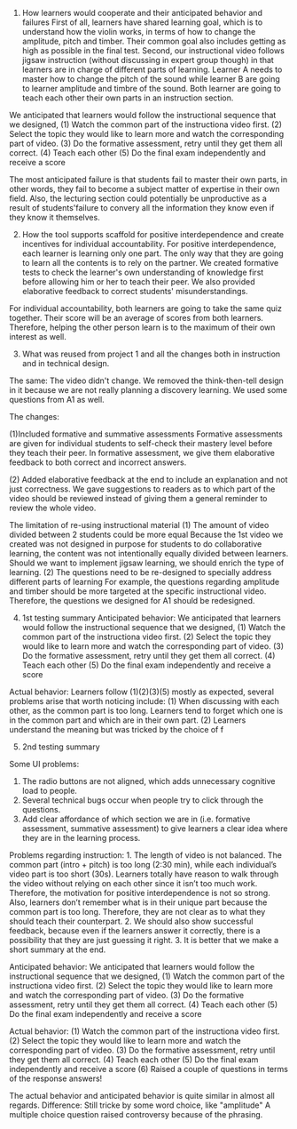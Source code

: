 1. How learners would cooperate and their anticipated behavior and failures
First of all, learners have shared learning goal, which is to understand how the violin works, in terms of how to change the amplitude, pitch and timber. Their common goal also includes getting as high as possible in the final test. 
Second, our instructional video follows jigsaw instruction (without discussing in expert group though) in that learners are in charge of different parts of learning. Learner A needs to master how to change the pitch of the sound while learner B are going to learner amplitude and timbre of the sound. Both learner are going to teach each other their own parts in an instruction section.

We anticipated that learners would follow the instructional sequence that we designed, 
(1) Watch the common part of the instructiona video first.
(2) Select the topic they would like to learn more and watch the corresponding part of video.
(3) Do the formative assessment, retry until they get them all correct.
(4) Teach each other 
(5) Do the final exam independently and receive a score

The most anticipated failure is that students fail to master their own parts, in other words, they fail to become a subject matter of expertise in their own field. Also, the lecturing section could potentially be unproductive as a result of students'failure to convery all the information they know even if they know it themselves. 

2. How the tool supports scaffold for positive interdependence and create incentives for individual accountability.
For positive interdependence, each learner is learning only one part. The only way that they are going to learn all the contents is to rely on the partner. We created formative tests to check the learner's own understanding of knowledge first before allowing him or her to teach their peer. We also provided elaborative feedback to correct students' misunderstandings.

For individual accountability, both learners are going to take the same quiz together. Their score will be an average of scores from both learners. Therefore, helping the other person learn is to the maximum of their own interest as well. 


3. What was reused from project 1 and all the changes both in instruction and in technical design. 

The same:
The video didn't change. We removed the think-then-tell design in it because we are not really planning a discovery learning. We used some questions from A1 as well. 

The changes:

(1)Included formative and summative assessments
Formative assessments are given for individual students to self-check their mastery level before they teach their peer. In formative assessment, we give them elaborative feedback to both correct and incorrect answers.

(2) Added elaborative feedback at the end to include an explanation and not just correctness. We gave suggestions to readers as to which part of the video should be reviewed instead of giving them a general reminder to review the whole video. 

The limitation of re-using instructional material 
(1) The amount of video divided between 2 students could be more equal
Because the 1st video we created was not designed in purpose for students to do collaborative learning, the content was not intentionally equally divided between learners. Should we want to implement jigsaw learning, we should enrich the type of learning. 
(2) The questions need to be re-designed to specially address different parts of learning
For example, the questions regarding amplitude and timber should be more targeted at the specific instructional video. Therefore, the questions we designed for A1 should be redesigned. 


4. 1st testing summary 
Anticipated behavior: 
We anticipated that learners would follow the instructional sequence that we designed, 
(1) Watch the common part of the instructiona video first.
(2) Select the topic they would like to learn more and watch the corresponding part of video.
(3) Do the formative assessment, retry until they get them all correct.
(4) Teach each other 
(5) Do the final exam independently and receive a score

Actual behavior:
Learners follow (1)(2)(3)(5) mostly as expected, several problems arise that worth noticing include:
(1) When discussing with each other, as the common part is too long. Learners tend to forget which one is in the common part and which are in their own part.
(2) Learners understand the meaning but was tricked by the choice of f


5. 2nd testing summary



Some UI problems: 
1. The radio buttons are not aligned, which adds unnecessary cognitive load to people. 
2. Several technical bugs occur when people try to click through the questions.
3. Add clear affordance of which section we are in (i.e. formative assessment, summative assessment) to give learners a clear idea where they are in the learning process.

Problems regarding instruction:
    1. The length of video is not balanced. The common part (intro + pitch) is too long (2:30 min), while each individual’s video part is too short (30s). Learners totally have reason to walk through the video without relying on each other since it isn’t too much work. Therefore, the motivation for positive interdependence is not so strong. Also, learners don’t remember what is in their unique part because the common part is too long. Therefore, they are not clear as to what they should teach their counterpart. 
    2. We should also show successful feedback, because even if the learners answer it correctly, there is a possibility that they are just guessing it right. 
    3. It is better that we make a short summary at the end. 

Anticipated behavior:
We anticipated that learners would follow the instructional sequence that we designed, 
(1) Watch the common part of the instructiona video first.
(2) Select the topic they would like to learn more and watch the corresponding part of video.
(3) Do the formative assessment, retry until they get them all correct.
(4) Teach each other 
(5) Do the final exam independently and receive a score

Actual behavior:
(1) Watch the common part of the instructiona video first.
(2) Select the topic they would like to learn more and watch the corresponding part of video.
(3) Do the formative assessment, retry until they get them all correct.
(4) Teach each other 
(5) Do the final exam independently and receive a score
(6) Raised a couple of questions in terms of the response answers!

The actual behavior and anticipated behavior is quite similar in almost all regards.
Difference: Still tricke by some word choice, like "amplitude"
  A multiple choice question raised controversy because of the phrasing. 
